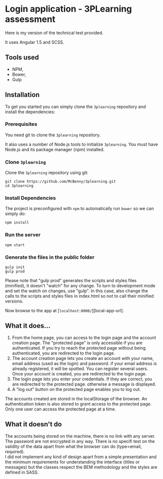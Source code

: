 # Login application - 3PLearning assessment

Here is my version of the technical test provided.

It uses Angular 1.5 and SCSS.

## Tools used
- NPM,
- Bower,
- Gulp

## Installation

To get you started you can simply clone the `3plearning` repository and install the dependencies:

### Prerequisites

You need git to clone the `3plearning` repository.

It also uses a number of Node.js tools to initialize `3plearning`. You must have Node.js
and its package manager (npm) installed.

### Clone `3plearning`

Clone the `3plearning` repository using git:

```
git clone https://github.com/McBenny/3plearning.git
cd 3plearning
```

### Install Dependencies

The project is preconfigured with `npm` to automatically run `bower` so we can simply do:

```
npm install
```

### Run the server

```
npm start
```

### Generate the files in the public folder

```
gulp init
gulp prod
```

Please note that "gulp prod" generates the scripts and styles files (minified), it doesn't "watch" for any change. To turn to development mode and set the watch on changes, use "gulp". In this case, also change the calls to the scripts and styles files in index.html so not to call their minified versions.

Now browse to the app at [`localhost:8000/`][local-app-url].

## What it does...

1) From the home page, you can access to the login page and the account creation page. The "protected page" is only accessible if you are authenticated. If you try to reach the protected page without being authenticated, you are redirected to the login page.
2) The account creation page lets you create an account with your name, email address (used as the login) and password. if your email address is already registered, it will be spotted. You can register several users. Once your account is created, you are redirected to the login page.
3) The login page lets you enter your credentials. If they are correct, you are redirected to the protected page. otherwise a message is displayed.
4) A "log out" button on the protected page enables you to log out.

The accounts created are stored in the localStorage of the browser. An authentication token is also stored to grant access to the protected page. Only one user can access the protected page at a time.

## What it doesn't do

The accounts being stored on the machine, there is no link with any server. The password are not encrypted in any way. There is no specifi test on the validity of the data apart from what the browser can do (type=email, required).  
I did not implement any kind of design apart from a simple presentation and the minimum requirements for understanding the interface (titles or messages) but the classes respect the BEM methodology and the styles are defined in SASS.